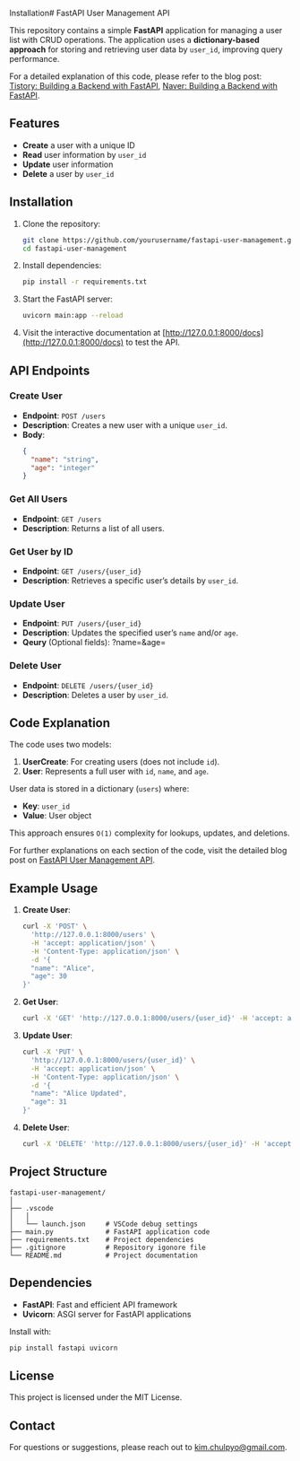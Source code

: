 Installation# FastAPI User Management API

This repository contains a simple **FastAPI** application for managing a user list with CRUD operations. The application uses a **dictionary-based approach** for storing and retrieving user data by `user_id`, improving query performance.

For a detailed explanation of this code, please refer to the blog post: [Tistory: Building a Backend with FastAPI](https://teapopo.tistory.com/33), [Naver: Building a Backend with FastAPI](https://teapopo.tistory.com/33).

## Features

- **Create** a user with a unique ID
- **Read** user information by `user_id`
- **Update** user information
- **Delete** a user by `user_id`

## Installation

1. Clone the repository:
   ``` bash
   git clone https://github.com/yourusername/fastapi-user-management.git
   cd fastapi-user-management
   ```

2. Install dependencies:
   ``` bash
   pip install -r requirements.txt
   ```

3. Start the FastAPI server:
   ``` bash
   uvicorn main:app --reload
   ```

4. Visit the interactive documentation at [http://127.0.0.1:8000/docs](http://127.0.0.1:8000/docs) to test the API.

## API Endpoints

### Create User
- **Endpoint**: `POST /users`
- **Description**: Creates a new user with a unique `user_id`.
- **Body**:
  ``` json
  {
    "name": "string",
    "age": "integer"
  }
  ```

### Get All Users
- **Endpoint**: `GET /users`
- **Description**: Returns a list of all users.

### Get User by ID
- **Endpoint**: `GET /users/{user_id}`
- **Description**: Retrieves a specific user’s details by `user_id`.

### Update User
- **Endpoint**: `PUT /users/{user_id}`
- **Description**: Updates the specified user’s `name` and/or `age`.
- **Qeury** (Optional fields): ?name=&age=

### Delete User
- **Endpoint**: `DELETE /users/{user_id}`
- **Description**: Deletes a user by `user_id`.

## Code Explanation

The code uses two models:
1. **UserCreate**: For creating users (does not include `id`).
2. **User**: Represents a full user with `id`, `name`, and `age`.

User data is stored in a dictionary (`users`) where:
- **Key**: `user_id`
- **Value**: User object

This approach ensures `O(1)` complexity for lookups, updates, and deletions.

For further explanations on each section of the code, visit the detailed blog post on [FastAPI User Management API](https://teapopo.tistory.com/33).

## Example Usage

1. **Create User**:
   ``` bash
   curl -X 'POST' \
     'http://127.0.0.1:8000/users' \
     -H 'accept: application/json' \
     -H 'Content-Type: application/json' \
     -d '{
     "name": "Alice",
     "age": 30
   }'
   ```

2. **Get User**:
   ``` bash
   curl -X 'GET' 'http://127.0.0.1:8000/users/{user_id}' -H 'accept: application/json'
   ```

3. **Update User**:
   ``` bash
   curl -X 'PUT' \
     'http://127.0.0.1:8000/users/{user_id}' \
     -H 'accept: application/json' \
     -H 'Content-Type: application/json' \
     -d '{
     "name": "Alice Updated",
     "age": 31
   }'
   ```

4. **Delete User**:
   ``` bash
   curl -X 'DELETE' 'http://127.0.0.1:8000/users/{user_id}' -H 'accept: application/json'
   ```

## Project Structure

``` plain text
fastapi-user-management/
│
├── .vscode
│   │
│   └── launch.json     # VSCode debug settings
├── main.py             # FastAPI application code
├── requirements.txt    # Project dependencies
├── .gitignore          # Repository igonore file
└── README.md           # Project documentation
```


## Dependencies

- **FastAPI**: Fast and efficient API framework
- **Uvicorn**: ASGI server for FastAPI applications

Install with:
``` bash
pip install fastapi uvicorn
```

## License

This project is licensed under the MIT License.

## Contact

For questions or suggestions, please reach out to [kim.chulpyo@gmail.com](mailto:kim.chulpyo@gmail.com).


